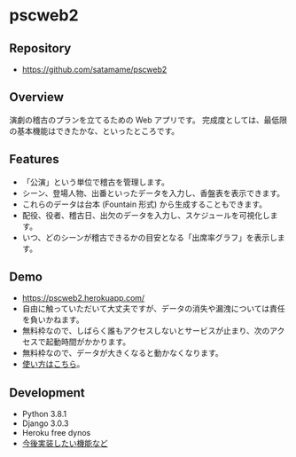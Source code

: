# pscweb2

## Repository

- https://github.com/satamame/pscweb2

## Overview

演劇の稽古のプランを立てるための Web アプリです。
完成度としては、最低限の基本機能はできたかな、といったところです。

## Features

- 「公演」という単位で稽古を管理します。
- シーン、登場人物、出番といったデータを入力し、香盤表を表示できます。
- これらのデータは台本 (Fountain 形式) から生成することもできます。
- 配役、役者、稽古日、出欠のデータを入力し、スケジュールを可視化します。
- いつ、どのシーンが稽古できるかの目安となる「出席率グラフ」を表示します。

## Demo

- https://pscweb2.herokuapp.com/
- 自由に触っていただいて大丈夫ですが、データの消失や漏洩については責任を負いかねます。
- 無料枠なので、しばらく誰もアクセスしないとサービスが止まり、次のアクセスで起動時間がかかります。
- 無料枠なので、データが大きくなると動かなくなります。
- [使い方はこちら](help/index.md)。

## Development

- Python 3.8.1
- Django 3.0.3
- Heroku free dynos
- [今後実装したい機能など](todo.md)
